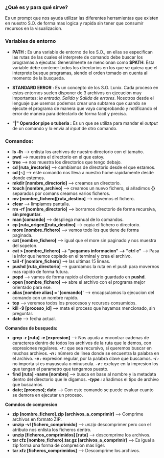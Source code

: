 ### **¿Qué es y para qué sirve?**
Es un prompt que nos ayuda utilizar las diferentes herramientas que existen en nuestro S.O. de forma mas logica y rapida sin tener que consumir recursos en la visualizacion.


### **Variables de entorno**
- **PATH :** Es una variable de entorno de los S.O., en ellas se especifican las rutas de las cuales el interprete de comando debe buscar los programas a ejecutar. Generalmente se mencionan como **$PATH**. Esta variable debe contener todos los directorios en los que se quiera que el interprete busque programas, siendo el orden tomado en cuenta al momento de la busqueda.

- **STANDARD ERROR :** Es un concepto de los S.O. Lunix. Cada proceso en estos entornos suelen disponer de 3 archivos en ejecución muy importantes: *la entrada, Salida y Salida de errores*. Nosotros desde el lenguaje que usemos podemos crear una subtarea que cuando se ejecute el programa de manera que vaya comprobando y notificando el error de manera para detectarlo de forma facil y precisa.

- **"|" Operador pipe o tuberia :** Es un que se utiliza para mandar el *output* de un comando y lo envia al *input* de otro comando.


### **Comandos:**
- **ls -lh** --> enlista los archivos de nuestro directorio con el tamaño.
- **pwd** --> muestra el directorio en el que estoy.
- **tree** --> nos muestra los directorios que tengo debajo.
- **cd [ruta_irectorio]** --> cambiamos de directorio desde el que estamos.
- **cd [~]** --> este comando nos lleva a nuestro home rapidamente desde donde estemos.
- **mkdir [nombre_directorio]** --> creamos un directorio.
- **touch [nombre_archivo]** --> creamos un nuevo fichero, si añadimos **{}** separados por comans creamos varios ficheros.
- **mv [nombre_fichero][ruta_destino]** --> movemos el fichero.
- **clear** --> limpiamos pantalla.
- **rm -rf [nombre_directorio]** --> borramos directorio de forma recursiva, **sin preguntar**.
- **man [comando]** --> despliega manual de lo comandos.
- **cp [ruta_origen][ruta_destino]** --> copia el fichero o directorio.
- **more [nombre_fichero]** --> vemos todo los que tiene de forma paginada.
- **cat [nombre_fichero]** --> igual que el more sin paginado y nos muestra del sopeton.
- **cat > [nombre_fichero] --> "pegamos informacion" --> "ctrl c"** -->  Pasa la infor que hemos copiado en el terminal y crea el archivo.
- **tail -f [nombre_fichero]** --> las ultimas 15 lineas.
- **pushd [ruta_directorio]** --> guardamos la ruta en el push para movernos mas rapido de forma futura.
- **popd** --> vamos de forma rapido al directorio guardado en **pushd**.
- **open [nombre_fichero]** --> abre el archivo con el programa mejor orientado para ese.
- **alias [nombre alias] = '[comando]'** --> encapsulamos la ejecucion del comando con un nombre rapido.
- **top** --> veremos todos los preocesos y recursos consumidos.
- **kill -9 [proceso_id]** --> mata el proceso que hayamos mencionado, sin preguntar.
- **date** --> fecha actual.

**Comandos de busqueda:**
- **grep -r [ruta] -e [expresion]** --> Nos ayuda a encontrar cadenas de caracteres dentro de todos los archivos de la ruta que le demos, con expresiones regulares.
      ***-r :*** que sea recursivo, si queremos buscar en muchos archivos.
      ***-n :*** número de linea donde se encuentra la palabra en el archivo.
      ***-e :*** expresion regular, por la palabra clave que buscamos.
      ***-i :*** no importa si es mayuscula o minuscula.
      ***-v :*** excluye en la impresion los que tengan el parametro que tengamos puesto.
- **find [ruta] -name [nombre]** --> busca en base al nombre y la metadata dentro del directorio que le digamos.
      ***-type :*** añadimos el tipo de archivo que buscamos.
- **date; [proceso]; date** --> Con este comando se puede evaluar cuanto se demora en ejecutar un proceso.

**Comndos de compresion**
- **zip [nombre_fichero].zip [archivos_a_comprimir]** --> Comprime archivos en formato ZIP.
- **unzip -vl [fichero_comprimido]** --> *unzip* descomprimer pero con el atributo nos enlista los ficheros dentro.
- **unzip [ficheros_comprimidos] [ruta]** --> descomprime los archivos.
- **tar cfz [nombre_fichero].tar.gz [archivos_a_comprimir]** --> Es igual a zip forma una forma de compresion mas liger.
- **tar xfz [ficheros_comprimidos]** --> Descomprime los archivos.

